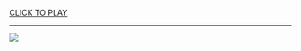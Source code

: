 
<a href="https://premium76.site?title=how_to_finish_lodge_on_cool_math_games&ref=12M">CLICK TO PLAY</a></h3>
<hr>

<a href="https://premium76.site?title=how_to_finish_lodge_on_cool_math_games&ref=12M"><img src="https://clearcache.store/games.png"></a>


